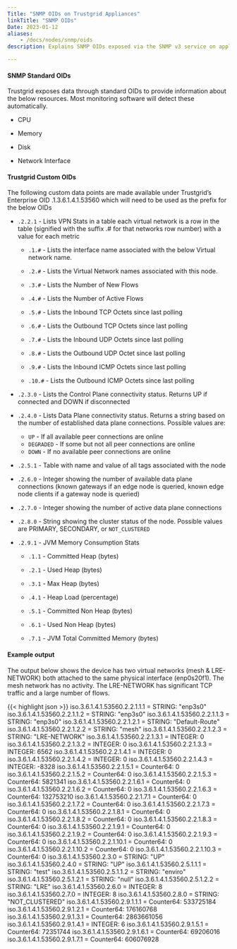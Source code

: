 ```yaml
---
Title: "SNMP OIDs on Trustgrid Appliances"
linkTitle: "SNMP OIDs"
Date: 2023-01-12
aliases: 
    - /docs/nodes/snmp/oids
description: Explains SNMP OIDs exposed via the SNMP v3 service on appliance-based nodes

---
```

#### SNMP Standard OIDs
Trustgrid exposes data through standard OIDs to provide information about the below resources.  Most monitoring software will detect these automatically.

- CPU

- Memory

- Disk 

- Network Interface

#### Trustgrid Custom OIDs
The following custom data points are made available under Trustgrid’s Enterprise OID .1.3.6.1.4.1.53560 which will need to be used as the prefix for the below OIDs

- `.2.2.1` - Lists VPN Stats in a table each virtual network is a row in the table (signified with the suffix .# for that networks row number) with a value for each metric

    - `.1.#` - Lists the interface name associated with the below Virtual network name.  

    - `.2.#` - Lists the Virtual Network names associated with this node.  

    - `.3.#` - Lists the Number of New Flows

    - `.4.#` - Lists the Number of Active Flows  

    - `.5.#` - Lists the Inbound TCP Octets since last polling

    - `.6.#` - Lists the Outbound TCP Octets since last polling

    - `.7.#` - Lists the Inbound UDP Octets since last polling

    - `.8.#` - Lists the Outbound UDP Octet since last polling

    - `.9.#` - Lists the Inbound ICMP Octets since last polling

    - `.10.#` - Lists the Outbound ICMP Octets since last polling

- `.2.3.0` - Lists the Control Plane connectivity status. Returns UP if connected and DOWN if disconnected

- `.2.4.0` - Lists Data Plane connectivity status. Returns a string based on the number of established data plane connections. Possible values are:
    - `UP` - If all available peer connections are online
    - `DEGRADED` - If some but not all peer connections are online
    - `DOWN` - If no available peer connections are online

- `.2.5.1` - Table with name and value of all tags associated with the node

- `.2.6.0` - Integer showing the number of available data plane connections (known gateways if an edge node is queried, known edge node clients if a gateway node is queried)

- `.2.7.0` - Integer showing the number of active data plane connections

- `.2.8.0` - String showing the cluster status of the node. Possible values are PRIMARY, SECONDARY, or `NOT_CLUSTERED`

- `.2.9.1` - JVM Memory Consumption Stats

    - `.1.1` - Committed Heap (bytes)

    - `.2.1` - Used Heap (bytes)

    - `.3.1` - Max Heap (bytes)

    - `.4.1` - Heap Load (percentage)

    - `.5.1` - Committed Non Heap (bytes)

    - `.6.1` - Used Non Heap (bytes)

    - `.7.1` - JVM Total Committed Memory (bytes)

#### Example output
The output below shows the device has two virtual networks (mesh & LRE-NETWORK) both attached to the same physical interface (enp0s20f1).  The mesh network has no activity.  The LRE-NETWORK has significant TCP traffic and a large number of flows. 

{{< highlight json >}}
iso.3.6.1.4.1.53560.2.2.1.1.1 = STRING: "enp3s0"
iso.3.6.1.4.1.53560.2.2.1.1.2 = STRING: "enp3s0"
iso.3.6.1.4.1.53560.2.2.1.1.3 = STRING: "enp3s0"
iso.3.6.1.4.1.53560.2.2.1.2.1 = STRING: "Default-Route"
iso.3.6.1.4.1.53560.2.2.1.2.2 = STRING: "mesh"
iso.3.6.1.4.1.53560.2.2.1.2.3 = STRING: "LRE-NETWORK"
iso.3.6.1.4.1.53560.2.2.1.3.1 = INTEGER: 0
iso.3.6.1.4.1.53560.2.2.1.3.2 = INTEGER: 0
iso.3.6.1.4.1.53560.2.2.1.3.3 = INTEGER: 6562
iso.3.6.1.4.1.53560.2.2.1.4.1 = INTEGER: 0
iso.3.6.1.4.1.53560.2.2.1.4.2 = INTEGER: 0
iso.3.6.1.4.1.53560.2.2.1.4.3 = INTEGER: -8328
iso.3.6.1.4.1.53560.2.2.1.5.1 = Counter64: 0
iso.3.6.1.4.1.53560.2.2.1.5.2 = Counter64: 0
iso.3.6.1.4.1.53560.2.2.1.5.3 = Counter64: 5821341
iso.3.6.1.4.1.53560.2.2.1.6.1 = Counter64: 0
iso.3.6.1.4.1.53560.2.2.1.6.2 = Counter64: 0
iso.3.6.1.4.1.53560.2.2.1.6.3 = Counter64: 132753210
iso.3.6.1.4.1.53560.2.2.1.7.1 = Counter64: 0
iso.3.6.1.4.1.53560.2.2.1.7.2 = Counter64: 0
iso.3.6.1.4.1.53560.2.2.1.7.3 = Counter64: 0
iso.3.6.1.4.1.53560.2.2.1.8.1 = Counter64: 0
iso.3.6.1.4.1.53560.2.2.1.8.2 = Counter64: 0
iso.3.6.1.4.1.53560.2.2.1.8.3 = Counter64: 0
iso.3.6.1.4.1.53560.2.2.1.9.1 = Counter64: 0
iso.3.6.1.4.1.53560.2.2.1.9.2 = Counter64: 0
iso.3.6.1.4.1.53560.2.2.1.9.3 = Counter64: 0
iso.3.6.1.4.1.53560.2.2.1.10.1 = Counter64: 0
iso.3.6.1.4.1.53560.2.2.1.10.2 = Counter64: 0
iso.3.6.1.4.1.53560.2.2.1.10.3 = Counter64: 0
iso.3.6.1.4.1.53560.2.3.0 = STRING: "UP"
iso.3.6.1.4.1.53560.2.4.0 = STRING: "UP"
iso.3.6.1.4.1.53560.2.5.1.1.1 = STRING: "test"
iso.3.6.1.4.1.53560.2.5.1.1.2 = STRING: "enviro"
iso.3.6.1.4.1.53560.2.5.1.2.1 = STRING: "null"
iso.3.6.1.4.1.53560.2.5.1.2.2 = STRING: "LRE"
iso.3.6.1.4.1.53560.2.6.0 = INTEGER: 8
iso.3.6.1.4.1.53560.2.7.0 = INTEGER: 8
iso.3.6.1.4.1.53560.2.8.0 = STRING: "NOT_CLUSTERED"
iso.3.6.1.4.1.53560.2.9.1.1.1 = Counter64: 533725184
iso.3.6.1.4.1.53560.2.9.1.2.1 = Counter64: 176160768
iso.3.6.1.4.1.53560.2.9.1.3.1 = Counter64: 2863661056
iso.3.6.1.4.1.53560.2.9.1.4.1 = INTEGER: 6
iso.3.6.1.4.1.53560.2.9.1.5.1 = Counter64: 72351744
iso.3.6.1.4.1.53560.2.9.1.6.1 = Counter64: 69206016
iso.3.6.1.4.1.53560.2.9.1.7.1 = Counter64: 606076928
